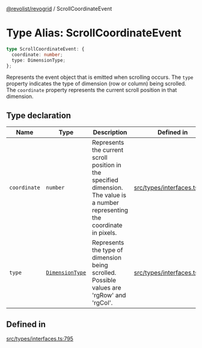 [@revolist/revogrid](README.md) / ScrollCoordinateEvent

# Type Alias: ScrollCoordinateEvent

```ts
type ScrollCoordinateEvent: {
  coordinate: number;
  type: DimensionType;
};
```

Represents the event object that is emitted when scrolling occurs.
The `type` property indicates the type of dimension (row or column) being scrolled.
The `coordinate` property represents the current scroll position in that dimension.

## Type declaration

| Name | Type | Description | Defined in |
| ------ | ------ | ------ | ------ |
| `coordinate` | `number` | Represents the current scroll position in the specified dimension. The value is a number representing the coordinate in pixels. | [src/types/interfaces.ts:806](https://github.com/revolist/revogrid/blob/ff1c29109648eb0543e674392be7b9af90d92acc/src/types/interfaces.ts#L806) |
| `type` | [`DimensionType`](TypeAlias.DimensionType.md) | Represents the type of dimension being scrolled. Possible values are 'rgRow' and 'rgCol'. | [src/types/interfaces.ts:800](https://github.com/revolist/revogrid/blob/ff1c29109648eb0543e674392be7b9af90d92acc/src/types/interfaces.ts#L800) |

## Defined in

[src/types/interfaces.ts:795](https://github.com/revolist/revogrid/blob/ff1c29109648eb0543e674392be7b9af90d92acc/src/types/interfaces.ts#L795)
